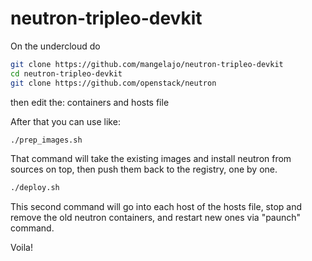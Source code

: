 # neutron-tripleo-devkit

On the undercloud do

```bash
git clone https://github.com/mangelajo/neutron-tripleo-devkit
cd neutron-tripleo-devkit
git clone https://github.com/openstack/neutron
```

then edit the: containers and hosts file

After that you can use like:

```bash
./prep_images.sh
```

That command will take the existing images and install neutron
from sources on top, then push them back to the registry, one by one.


```bash
./deploy.sh
```

This second command will go into each host of the hosts file,
stop and remove the old neutron containers, and restart new
ones via "paunch" command.

Voila!


